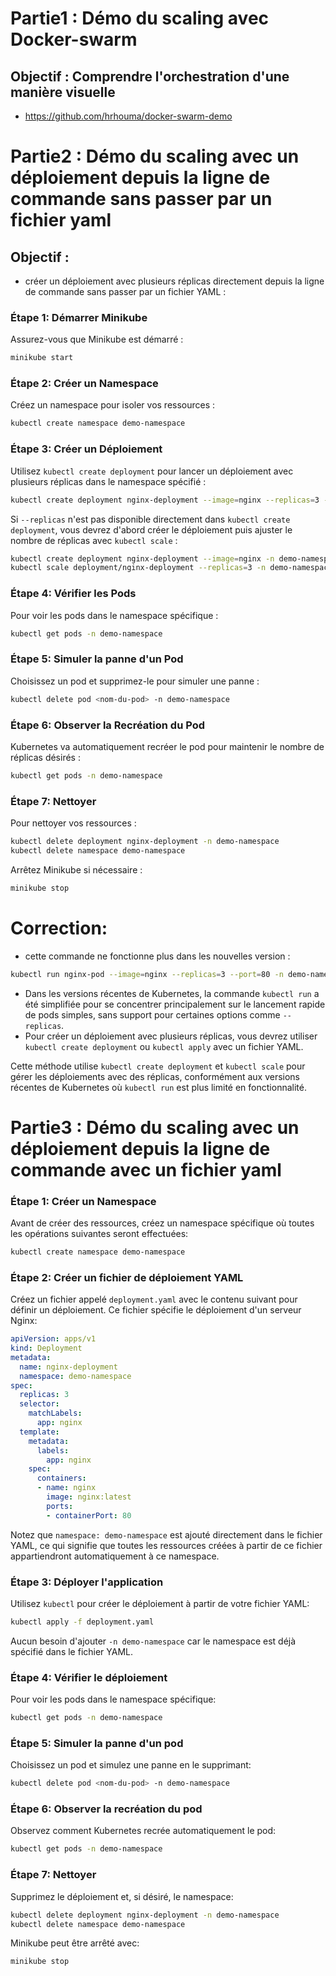 # Partie1 : Démo du scaling avec Docker-swarm
## Objectif : Comprendre l'orchestration d'une manière visuelle
- https://github.com/hrhouma/docker-swarm-demo

# Partie2 : Démo du scaling avec un déploiement depuis la ligne de commande sans passer par un fichier yaml
## Objectif : 
- créer un déploiement avec plusieurs réplicas directement depuis la ligne de commande sans passer par un fichier YAML :

### Étape 1: Démarrer Minikube
Assurez-vous que Minikube est démarré :
```bash
minikube start
```

### Étape 2: Créer un Namespace
Créez un namespace pour isoler vos ressources :
```bash
kubectl create namespace demo-namespace
```

### Étape 3: Créer un Déploiement
Utilisez `kubectl create deployment` pour lancer un déploiement avec plusieurs réplicas dans le namespace spécifié :
```bash
kubectl create deployment nginx-deployment --image=nginx --replicas=3 -n demo-namespace
```

Si `--replicas` n'est pas disponible directement dans `kubectl create deployment`, vous devrez d'abord créer le déploiement puis ajuster le nombre de réplicas avec `kubectl scale` :
```bash
kubectl create deployment nginx-deployment --image=nginx -n demo-namespace
kubectl scale deployment/nginx-deployment --replicas=3 -n demo-namespace
```

### Étape 4: Vérifier les Pods
Pour voir les pods dans le namespace spécifique :
```bash
kubectl get pods -n demo-namespace
```

### Étape 5: Simuler la panne d'un Pod
Choisissez un pod et supprimez-le pour simuler une panne :
```bash
kubectl delete pod <nom-du-pod> -n demo-namespace
```

### Étape 6: Observer la Recréation du Pod
Kubernetes va automatiquement recréer le pod pour maintenir le nombre de réplicas désirés :
```bash
kubectl get pods -n demo-namespace
```

### Étape 7: Nettoyer
Pour nettoyer vos ressources :
```bash
kubectl delete deployment nginx-deployment -n demo-namespace
kubectl delete namespace demo-namespace
```
Arrêtez Minikube si nécessaire :
```bash
minikube stop
```

# Correction:
- cette commande ne fonctionne plus dans les nouvelles version :

```bash
kubectl run nginx-pod --image=nginx --replicas=3 --port=80 -n demo-namespace
```
- Dans les versions récentes de Kubernetes, la commande `kubectl run` a été simplifiée pour se concentrer principalement sur le lancement rapide de pods simples, sans support pour certaines options comme `--replicas`. 
- Pour créer un déploiement avec plusieurs réplicas, vous devrez utiliser `kubectl create deployment` ou `kubectl apply` avec un fichier YAML.

Cette méthode utilise `kubectl create deployment` et `kubectl scale` pour gérer les déploiements avec des réplicas, conformément aux versions récentes de Kubernetes où `kubectl run` est plus limité en fonctionnalité.


# Partie3 : Démo du scaling avec un déploiement depuis la ligne de commande avec un fichier yaml



### Étape 1: Créer un Namespace
Avant de créer des ressources, créez un namespace spécifique où toutes les opérations suivantes seront effectuées:
```bash
kubectl create namespace demo-namespace
```

### Étape 2: Créer un fichier de déploiement YAML
Créez un fichier appelé `deployment.yaml` avec le contenu suivant pour définir un déploiement. Ce fichier spécifie le déploiement d'un serveur Nginx:
```yaml
apiVersion: apps/v1
kind: Deployment
metadata:
  name: nginx-deployment
  namespace: demo-namespace
spec:
  replicas: 3
  selector:
    matchLabels:
      app: nginx
  template:
    metadata:
      labels:
        app: nginx
    spec:
      containers:
      - name: nginx
        image: nginx:latest
        ports:
        - containerPort: 80
```
Notez que `namespace: demo-namespace` est ajouté directement dans le fichier YAML, ce qui signifie que toutes les ressources créées à partir de ce fichier appartiendront automatiquement à ce namespace.

### Étape 3: Déployer l'application
Utilisez `kubectl` pour créer le déploiement à partir de votre fichier YAML:
```bash
kubectl apply -f deployment.yaml
```
Aucun besoin d'ajouter `-n demo-namespace` car le namespace est déjà spécifié dans le fichier YAML.

### Étape 4: Vérifier le déploiement
Pour voir les pods dans le namespace spécifique:
```bash
kubectl get pods -n demo-namespace
```

### Étape 5: Simuler la panne d'un pod
Choisissez un pod et simulez une panne en le supprimant:
```bash
kubectl delete pod <nom-du-pod> -n demo-namespace
```

### Étape 6: Observer la recréation du pod
Observez comment Kubernetes recrée automatiquement le pod:
```bash
kubectl get pods -n demo-namespace
```

### Étape 7: Nettoyer
Supprimez le déploiement et, si désiré, le namespace:
```bash
kubectl delete deployment nginx-deployment -n demo-namespace
kubectl delete namespace demo-namespace
```
Minikube peut être arrêté avec:
```bash
minikube stop
```

